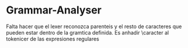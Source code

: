 # Grammar-Analyser

Falta hacer que el lexer reconozca parenteis y el resto de caracteres que pueden estar dentro de la gramtica definida. Es anhadir \caracter al tokenicer de las expresiones regulares